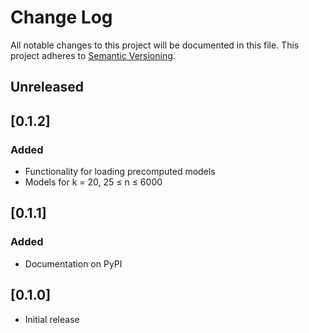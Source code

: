 # Change Log

All notable changes to this project will be documented in this file.
This project adheres to [Semantic Versioning](http://semver.org/).

## Unreleased

## [0.1.2]

### Added

- Functionality for loading precomputed models
- Models for k = 20, 25 ≤ n ≤ 6000

## [0.1.1]

### Added

- Documentation on PyPI

## [0.1.0]

- Initial release
